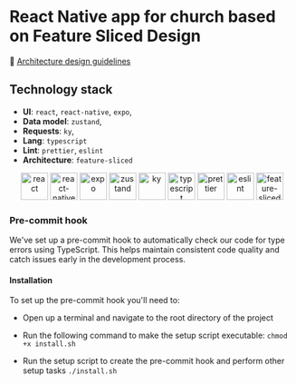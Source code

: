 # React Native app for church based on Feature Sliced Design

🍰 [Architecture design guidelines](https://feature-sliced.design/)

## Technology stack

- **UI**: `react`, `react-native`, `expo`,
- **Data model**: `zustand`,
- **Requests**: `ky`,
- **Lang**: `typescript`
- **Lint**: `prettier`, `eslint`
- **Architecture**: `feature-sliced`

<div align="center">
<img title="react" alt="react" height=48 src="https://raw.githubusercontent.com/yurijserrano/Github-Profile-Readme-Logos/master/frameworks/react.svg"/>
<img title="react-native" alt="react-native" height=48 src="https://reactnative.dev/img/favicon.ico"/>
<img title="expo" alt="expo" height=48 src="https://static.expo.dev/static/favicons/favicon-light-48x48.png"/>
<img title="zustand" alt="zustand" height=48 src="https://repository-images.githubusercontent.com/180328715/fca49300-e7f1-11ea-9f51-cfd949b31560"/>
<img title="ky" alt="ky" height=48 src="https://raw.githubusercontent.com/sindresorhus/ky/356d61c1534c9dc2cfb8ce1c1ff5c4832579e11b/media/logo.svg"/>
<img title="typescript" alt="typescript" height=48 src="https://raw.githubusercontent.com/remojansen/logo.ts/master/ts.png"/>
<img title="prettier" alt="prettier" height=48 src="https://prettier.io/icon.png"/>
<img title="eslint" alt="eslint" height=48 src="https://eslint.org/favicon.ico"/>
<img title="feature-sliced" alt="feature-sliced" height=48 src="https://avatars.githubusercontent.com/u/60469024?s=200&v=4"/>
</div>

### Pre-commit hook

We've set up a pre-commit hook to automatically check our code for type errors using TypeScript. This helps maintain consistent code quality and catch issues early in the development process.

#### Installation

To set up the pre-commit hook you'll need to:

- Open up a terminal and navigate to the root directory of the project

- Run the following command to make the setup script executable:
  `chmod +x install.sh`

- Run the setup script to create the pre-commit hook and perform other setup tasks
  `./install.sh`
  